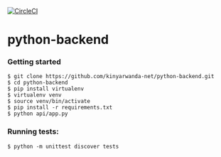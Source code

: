 [![CircleCI](https://circleci.com/gh/kinyarwanda-net/python-backend/tree/develop.svg?style=svg)](https://circleci.com/gh/kinyarwanda-net/python-backend/tree/develop)


# python-backend

### Getting started
```
$ git clone https://github.com/kinyarwanda-net/python-backend.git
$ cd python-backend
$ pip install virtualenv
$ virtualenv venv
$ source venv/bin/activate
$ pip install -r requirements.txt
$ python api/app.py
```

### Running tests:
```
$ python -m unittest discover tests
```
